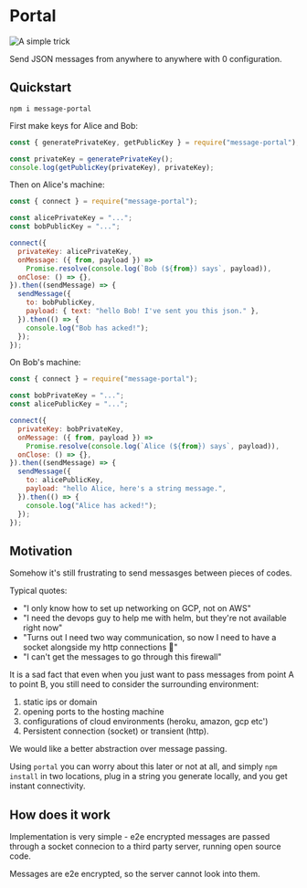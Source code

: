 # Portal

![A simple trick](https://mastermixmovies.files.wordpress.com/2018/10/290a2-prestige5.jpg)

Send JSON messages from anywhere to anywhere with 0 configuration.

## Quickstart

`npm i message-portal`

First make keys for Alice and Bob:

```js
const { generatePrivateKey, getPublicKey } = require("message-portal");

const privateKey = generatePrivateKey();
console.log(getPublicKey(privateKey), privateKey);
```

Then on Alice's machine:

```js
const { connect } = require("message-portal");

const alicePrivateKey = "...";
const bobPublicKey = "...";

connect({
  privateKey: alicePrivateKey,
  onMessage: ({ from, payload }) =>
    Promise.resolve(console.log(`Bob (${from}) says`, payload)),
  onClose: () => {},
}).then((sendMessage) => {
  sendMessage({
    to: bobPublicKey,
    payload: { text: "hello Bob! I've sent you this json." },
  }).then(() => {
    console.log("Bob has acked!");
  });
});
```

On Bob's machine:

```js
const { connect } = require("message-portal");

const bobPrivateKey = "...";
const alicePublicKey = "...";

connect({
  privateKey: bobPrivateKey,
  onMessage: ({ from, payload }) =>
    Promise.resolve(console.log(`Alice (${from}) says`, payload)),
  onClose: () => {},
}).then((sendMessage) => {
  sendMessage({
    to: alicePublicKey,
    payload: "hello Alice, here's a string message.",
  }).then(() => {
    console.log("Alice has acked!");
  });
});
```

## Motivation

Somehow it's still frustrating to send messasges between pieces of codes.

Typical quotes:

- "I only know how to set up networking on GCP, not on AWS"
- "I need the devops guy to help me with helm, but they're not available right
  now"
- "Turns out I need two way communication, so now I need to have a socket
  alongside my http connections 🤦"
- "I can't get the messages to go through this firewall"

It is a sad fact that even when you just want to pass messages from point A to
point B, you still need to consider the surrounding environment:

1. static ips or domain
1. opening ports to the hosting machine
1. configurations of cloud environments (heroku, amazon, gcp etc')
1. Persistent connection (socket) or transient (http).

We would like a better abstraction over message passing.

Using `portal` you can worry about this later or not at all, and simply
`npm install` in two locations, plug in a string you generate locally, and you
get instant connectivity.

## How does it work

Implementation is very simple - e2e encrypted messages are passed through a
socket connecion to a third party server, running open source code.

Messages are e2e encrypted, so the server cannot look into them.
